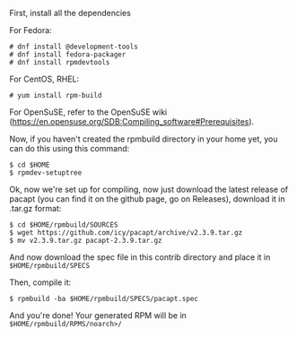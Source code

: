 
First, install all the dependencies

For Fedora:
````
# dnf install @development-tools
# dnf install fedora-packager
# dnf install rpmdevtools
````
For CentOS, RHEL:
````
# yum install rpm-build
````
For OpenSuSE, refer to the OpenSuSE wiki (https://en.opensuse.org/SDB:Compiling_software#Prerequisites).

Now, if you haven't created the rpmbuild directory in your home yet, you can do this using this command:
````
$ cd $HOME
$ rpmdev-setuptree
````
Ok, now we're set up for compiling, now just download the latest release of pacapt (you can find it on the github page, go on Releases), download it in .tar.gz format:
````
$ cd $HOME/rpmbuild/SOURCES
$ wget https://github.com/icy/pacapt/archive/v2.3.9.tar.gz
$ mv v2.3.9.tar.gz pacapt-2.3.9.tar.gz
````
And now download the spec file in this contrib directory and place it in ````$HOME/rpmbuild/SPECS````

Then, compile it:
````
$ rpmbuild -ba $HOME/rpmbuild/SPECS/pacapt.spec
````
And you're done! Your generated RPM will be in ````$HOME/rpmbuild/RPMS/noarch>/````
